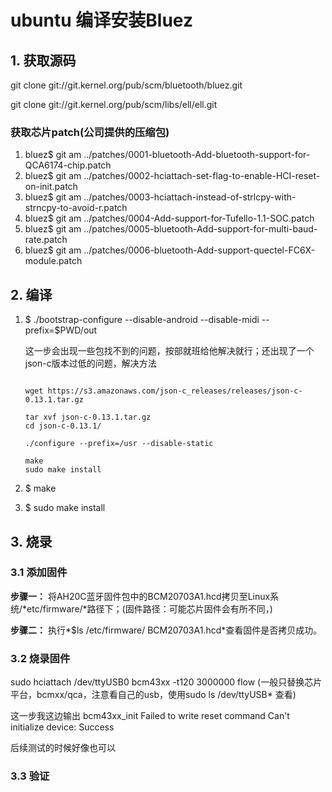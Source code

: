 # ubuntu 编译安装Bluez



## 1. 获取源码

git clone git://git.kernel.org/pub/scm/bluetooth/bluez.git 

git clone git://git.kernel.org/pub/scm/libs/ell/ell.git

### 获取芯片patch(公司提供的压缩包)  

1) bluez$ git am ../patches/0001-bluetooth-Add-bluetooth-support-for-QCA6174-chip.patch
2) bluez$ git am ../patches/0002-hciattach-set-flag-to-enable-HCI-reset-on-init.patch
3) bluez$ git am ../patches/0003-hciattach-instead-of-strlcpy-with-strncpy-to-avoid-r.patch
4) bluez$ git am ../patches/0004-Add-support-for-Tufello-1.1-SOC.patch
5) bluez$ git am ../patches/0005-bluetooth-Add-support-for-multi-baud-rate.patch
6) bluez$ git am ../patches/0006-bluetooth-Add-support-quectel-FC6X-module.patch

## 2. 编译

1. $ ./bootstrap-configure --disable-android --disable-midi  --prefix=$PWD/out  

   这一步会出现一些包找不到的问题，按部就班给他解决就行；还出现了一个json-c版本过低的问题，解决方法

   ```shell
   
   wget https://s3.amazonaws.com/json-c_releases/releases/json-c-0.13.1.tar.gz
   
   tar xvf json-c-0.13.1.tar.gz
   cd json-c-0.13.1/
   
   ./configure --prefix=/usr --disable-static
   
   make
   sudo make install
   ```

   

2. $ make 

3. $ sudo make install



## 3. 烧录

### 3.1 添加固件

**步骤一：**     将AH20C蓝牙固件包中的BCM20703A1.hcd拷贝至Linux系统/*etc/firmware/*路径下；(固件路径：可能芯片固件会有所不同，)

**步骤二：**     执行*$ls /etc/firmware/ BCM20703A1.hcd*查看固件是否拷贝成功。

### 3.2 烧录固件

sudo hciattach /dev/ttyUSB0 bcm43xx -t120 3000000 flow  (一般只替换芯片平台，bcmxx/qca，注意看自己的usb，使用sudo ls /dev/ttyUSB* 查看)

这一步我这边输出
bcm43xx_init
Failed to write reset command
Can't initialize device: Success

后续测试的时候好像也可以

### 3.3 验证





